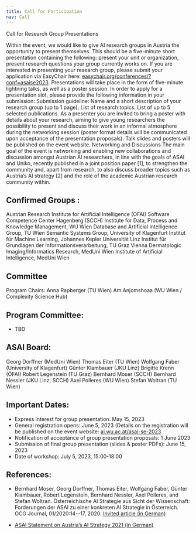 ```yaml
---
title: Call for Participation
nav: Call
---
```



Call for Research Group Presentations

Within the event, we would like to give AI research groups in Austria the opportunity to present themselves. This should be a five-minute short presentation containing the following:
present your unit or organization,
present research questions your group currently works on.
If you are interested in presenting your research group, please submit your application via EasyChair here: [easychair.org/conferences/?conf=asaise2023](https://easychair.org/my/conference?conf=asaise2023). Presentations will take place in the form of five-minute lightning talks, as well as a poster session. In order to apply for a presentation slot, please provide the following information in your submission:
Submission guideline:
	Name and a short description of your research group (up to 1 page).
	List of research topics.
	List of up to 5 selected publications.
As a presenter you are invited to bring a poster with details about your research, aiming to give young researchers the possibility to present and discuss their work in an informal atmosphere during the networking session (poster format details will be communicated upon acceptance of the presentation proposals). Talk slides and posters will be published on the event website.
Networking and Discussions
The main goal of the event is networking and enabling new collaborations and discussion amongst Austrian AI researchers, in line with the goals of ASAI and Uniko, recently published in a joint position paper [1], to strengthen the community and, apart from research, to also discuss broader topics such as Austria’s AI strategy [2] and the role of the academic Austrian research community within.


## Confirmed Groups : 
Austrian Research Institute for Artificial Intelligence (OFAI)
Software Competence Center Hagenberg (SCCH)
Institute for Data, Process and Knowledge Management, WU Wien
Database and Artificial Intelligence Group, TU Wien
Semantic Systems Group, University of Klagenfurt
Institut für Machine Learning, Johannes Kepler Universität Linz
Institut für Grundlagen der Informationsverarbeitung, TU Graz
Vienna Dermatologic Imaging/Informatics Research, MedUni Wien
Institute of Artificial Intelligence, MedUni Wien


## Committee
Program Chairs:
Anna Rapberger (TU Wien)
Am Anjomshoaa (WU Wien / Complexity Science Hub)

## Program Committee: 
- TBD

## ASAI Board:
Georg Dorffner (MedUni Wien)
Thomas Eiter (TU Wien)
Wolfgang Faber (University of Klagenfurt)
Günter Klambauer (JKU Linz)
Brigitte Krenn (ÖFAI)
Robert Legenstein (TU Graz) 
Bernhard Moser (SCCH)
Bernhard Nessler (JKU Linz, SCCH)
Axel Polleres (WU Wien) 
Stefan Woltran (TU Wien)

## Important Dates:
- Express interest for group presentation: May 15, 2023
- General registration opens: June 5, 2023 (Details on the registration will be published on the event website: [ai.wu.ac.at/asai-se-2023](https://ai.wu.ac.at/asai-se-2023) 
- Notification of acceptance of group presentation proposals: 1 June 2023
- Submission of final group presentation (slides & poster PDFs): June 15, 2023
- Date of workshop: July 5, 2023, 15:00-18:00


## References: 
- Bernhard Moser, Georg Dorffner, Thomas Eiter, Wolfgang Faber, Günter Klambauer, Robert Legenstein, Bernhard Nessler, Axel Polleres, and Stefan Woltran. Österreichische AI Strategie aus Sicht der Wissenschaft: Forderungen der ASAI zu einer konkreten AI Strategie in Österreich. OCG Journal, 01/2020:14--17, 2020. [Invited article (in German)](https://www.ocg.at/sites/ocg.at/files/medien/pdfs/OCG-Journal20-1-2.pdf#page=14)


- [ASAI Statement on Austria’s AI Strategy 2021 (in German)](https://www.asai.ac.at/en/downloads-and-publications?file=files/board/documents/statement-ai-initiative-2021.pdf&cid=752)
